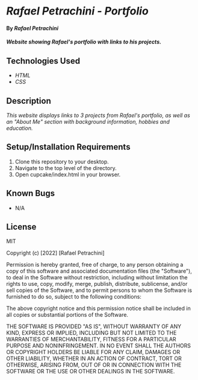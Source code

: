 # _Rafael Petrachini - Portfolio_

#### By _Rafael Petrachini_

#### _Website showing Rafael's portfolio with links to his projects._

## Technologies Used

* _HTML_
* _CSS_

## Description

_This website displays links to 3 projects from Rafael's portfolio, as well as an "About Me" section with background information, hobbies and education._

## Setup/Installation Requirements

1. Clone this repository to your desktop.
2. Navigate to the top level of the directory.
3. Open cupcake/index.html in your browser.

## Known Bugs

* N/A

## License

MIT

Copyright (c) [2022] [Rafael Petrachini]

Permission is hereby granted, free of charge, to any person obtaining a copy of this software and associated documentation files (the "Software"), to deal in the Software without restriction, including without limitation the rights to use, copy, modify, merge, publish, distribute, sublicense, and/or sell copies of the Software, and to permit persons to whom the Software is furnished to do so, subject to the following conditions:

The above copyright notice and this permission notice shall be included in all copies or substantial portions of the Software.

THE SOFTWARE IS PROVIDED "AS IS", WITHOUT WARRANTY OF ANY KIND, EXPRESS OR IMPLIED, INCLUDING BUT NOT LIMITED TO THE WARRANTIES OF MERCHANTABILITY, FITNESS FOR A PARTICULAR PURPOSE AND NONINFRINGEMENT. IN NO EVENT SHALL THE AUTHORS OR COPYRIGHT HOLDERS BE LIABLE FOR ANY CLAIM, DAMAGES OR OTHER LIABILITY, WHETHER IN AN ACTION OF CONTRACT, TORT OR OTHERWISE, ARISING FROM, OUT OF OR IN CONNECTION WITH THE SOFTWARE OR THE USE OR OTHER DEALINGS IN THE SOFTWARE.